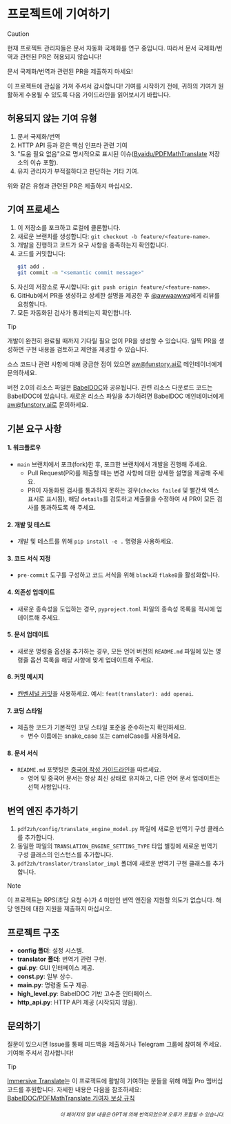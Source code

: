 # 프로젝트에 기여하기

> [!CAUTION]
>
> 현재 프로젝트 관리자들은 문서 자동화 국제화를 연구 중입니다. 따라서 문서 국제화/번역과 관련된 PR은 허용되지 않습니다!
>
> 문서 국제화/번역과 관련된 PR을 제출하지 마세요!

이 프로젝트에 관심을 가져 주셔서 감사합니다! 기여를 시작하기 전에, 귀하의 기여가 원활하게 수용될 수 있도록 다음 가이드라인을 읽어보시기 바랍니다.

## 허용되지 않는 기여 유형

1. 문서 국제화/번역
2. HTTP API 등과 같은 핵심 인프라 관련 기여
3. "도움 필요 없음"으로 명시적으로 표시된 이슈([Byaidu/PDFMathTranslate](https://github.com/Byaidu/PDFMathTranslate/issues) 저장소의 이슈 포함).
4. 유지 관리자가 부적절하다고 판단하는 기타 기여.

위와 같은 유형과 관련된 PR은 제출하지 마십시오.

## 기여 프로세스

1. 이 저장소를 포크하고 로컬에 클론합니다.
2. 새로운 브랜치를 생성합니다: `git checkout -b feature/<feature-name>`.
3. 개발을 진행하고 코드가 요구 사항을 충족하는지 확인합니다.
4. 코드를 커밋합니다:
   ```bash
   git add .
   git commit -m "<semantic commit message>"
   ```
5. 자신의 저장소로 푸시합니다: `git push origin feature/<feature-name>`.
6. GitHub에서 PR을 생성하고 상세한 설명을 제공한 후 [@awwaawwa](https://github.com/awwaawwa)에게 리뷰를 요청합니다.
7. 모든 자동화된 검사가 통과되는지 확인합니다.

> [!TIP]
>
> 개발이 완전히 완료될 때까지 기다릴 필요 없이 PR을 생성할 수 있습니다. 일찍 PR을 생성하면 구현 내용을 검토하고 제안을 제공할 수 있습니다.
>
> 소스 코드나 관련 사항에 대해 궁금한 점이 있으면 aw@funstory.ai로 메인테이너에게 문의하세요.
>
> 버전 2.0의 리소스 파일은 [BabelDOC](https://github.com/funstory-ai/BabelDOC)와 공유됩니다. 관련 리소스 다운로드 코드는 BabelDOC에 있습니다. 새로운 리소스 파일을 추가하려면 BabelDOC 메인테이너에게 aw@funstory.ai로 문의하세요.

## 기본 요구 사항

<h4 id="sop">1. 워크플로우</h4>

- `main` 브랜치에서 포크(fork)한 후, 포크한 브랜치에서 개발을 진행해 주세요.
   - Pull Request(PR)를 제출할 때는 변경 사항에 대한 상세한 설명을 제공해 주세요.
   - PR이 자동화된 검사를 통과하지 못하는 경우(`checks failed` 및 빨간색 엑스 표시로 표시됨), 해당 `details`를 검토하고 제출물을 수정하여 새 PR이 모든 검사를 통과하도록 해 주세요.


<h4 id="dev&test">2. 개발 및 테스트</h4>

- 개발 및 테스트를 위해 `pip install -e .` 명령을 사용하세요.


<h4 id="format">3. 코드 서식 지정</h4>

- `pre-commit` 도구를 구성하고 코드 서식을 위해 `black`과 `flake8`을 활성화합니다.


<h4 id="requpdate">4. 의존성 업데이트</h4>

- 새로운 종속성을 도입하는 경우, `pyproject.toml` 파일의 종속성 목록을 적시에 업데이트해 주세요.


<h4 id="docupdate">5. 문서 업데이트</h4>

- 새로운 명령줄 옵션을 추가하는 경우, 모든 언어 버전의 `README.md` 파일에 있는 명령줄 옵션 목록을 해당 사항에 맞게 업데이트해 주세요.


<h4 id="commitmsg">6. 커밋 메시지</h4>

- [컨벤셔널 커밋](https://www.conventionalcommits.org/en/v1.0.0/)을 사용하세요. 예시: `feat(translator): add openai`.


<h4 id="codestyle">7. 코딩 스타일</h4>

- 제출한 코드가 기본적인 코딩 스타일 표준을 준수하는지 확인하세요.
   - 변수 이름에는 snake_case 또는 camelCase를 사용하세요.


<h4 id="doctypo">8. 문서 서식</h4>

- `README.md` 포맷팅은 [중국어 작성 가이드라인](https://github.com/sparanoid/chinese-copywriting-guidelines)을 따르세요.
   - 영어 및 중국어 문서는 항상 최신 상태로 유지하고, 다른 언어 문서 업데이트는 선택 사항입니다.

## 번역 엔진 추가하기

1. `pdf2zh/config/translate_engine_model.py` 파일에 새로운 번역기 구성 클래스를 추가합니다.
2. 동일한 파일의 `TRANSLATION_ENGINE_SETTING_TYPE` 타입 별칭에 새로운 번역기 구성 클래스의 인스턴스를 추가합니다.
3. `pdf2zh/translator/translator_impl` 폴더에 새로운 번역기 구현 클래스를 추가합니다.

> [!NOTE]
>
> 이 프로젝트는 RPS(초당 요청 수)가 4 미만인 번역 엔진을 지원할 의도가 없습니다. 해당 엔진에 대한 지원을 제출하지 마십시오.

## 프로젝트 구조

- **config 폴더**: 설정 시스템.
- **translator 폴더**: 번역기 관련 구현.
- **gui.py**: GUI 인터페이스 제공.
- **const.py**: 일부 상수.
- **main.py**: 명령줄 도구 제공.
- **high_level.py**: BabelDOC 기반 고수준 인터페이스.
- **http_api.py**: HTTP API 제공 (시작되지 않음).

## 문의하기

질문이 있으시면 Issue를 통해 피드백을 제출하거나 Telegram 그룹에 참여해 주세요. 기여해 주셔서 감사합니다!

> [!TIP]
>
> [Immersive Translate](https://immersivetranslate.com)는 이 프로젝트에 활발히 기여하는 분들을 위해 매월 Pro 멤버십 코드를 후원합니다. 자세한 내용은 다음을 참조하세요: [BabelDOC/PDFMathTranslate 기여자 보상 규칙](https://funstory-ai.github.io/BabelDOC/CONTRIBUTOR_REWARD/)

<div align="right"> 
<h6><small>이 페이지의 일부 내용은 GPT에 의해 번역되었으며 오류가 포함될 수 있습니다.</small></h6>